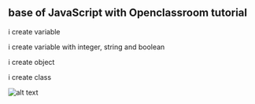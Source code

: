 ## base of JavaScript with Openclassroom tutorial

i create variable 

i create variable with integer, string and boolean

i create object 

i create class

![alt text](http://base-javascript/js.png)